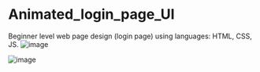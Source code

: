 # Animated_login_page_UI
Beginner level web page design (login page) using languages: HTML, CSS, JS.
![image](https://github.com/DASonalMangal/Animated_login_page_UI/assets/77008424/a39c27b4-fca2-419d-a0a6-904fecac862a)

![image](https://github.com/DASonalMangal/Animated_login_page_UI/assets/77008424/db0dce23-21a6-4c3f-b155-2b6f3ec894c2)

